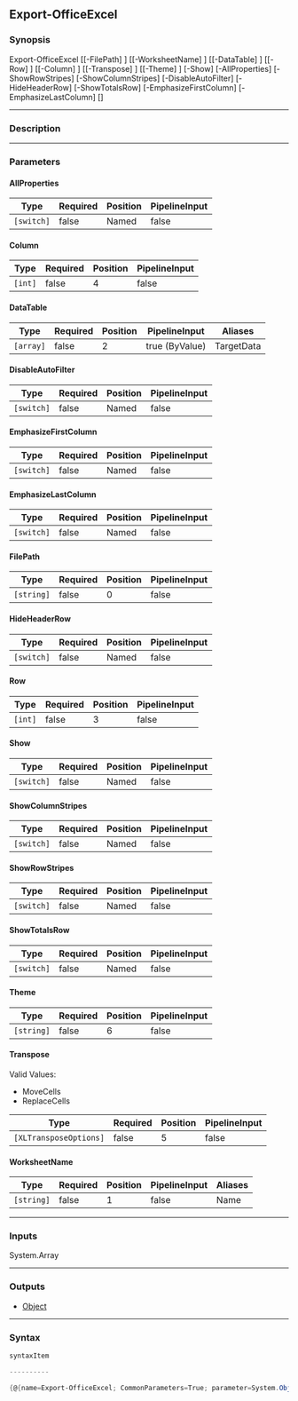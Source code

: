 Export-OfficeExcel
------------------




### Synopsis

Export-OfficeExcel [[-FilePath] <string>] [[-WorksheetName] <string>] [[-DataTable] <array>] [[-Row] <int>] [[-Column] <int>] [[-Transpose] <XLTransposeOptions>] [[-Theme] <string>] [-Show] [-AllProperties] [-ShowRowStripes] [-ShowColumnStripes] [-DisableAutoFilter] [-HideHeaderRow] [-ShowTotalsRow] [-EmphasizeFirstColumn] [-EmphasizeLastColumn] [<CommonParameters>]




---


### Description


---


### Parameters
#### **AllProperties**




|Type      |Required|Position|PipelineInput|
|----------|--------|--------|-------------|
|`[switch]`|false   |Named   |false        |



#### **Column**




|Type   |Required|Position|PipelineInput|
|-------|--------|--------|-------------|
|`[int]`|false   |4       |false        |



#### **DataTable**




|Type     |Required|Position|PipelineInput |Aliases   |
|---------|--------|--------|--------------|----------|
|`[array]`|false   |2       |true (ByValue)|TargetData|



#### **DisableAutoFilter**




|Type      |Required|Position|PipelineInput|
|----------|--------|--------|-------------|
|`[switch]`|false   |Named   |false        |



#### **EmphasizeFirstColumn**




|Type      |Required|Position|PipelineInput|
|----------|--------|--------|-------------|
|`[switch]`|false   |Named   |false        |



#### **EmphasizeLastColumn**




|Type      |Required|Position|PipelineInput|
|----------|--------|--------|-------------|
|`[switch]`|false   |Named   |false        |



#### **FilePath**




|Type      |Required|Position|PipelineInput|
|----------|--------|--------|-------------|
|`[string]`|false   |0       |false        |



#### **HideHeaderRow**




|Type      |Required|Position|PipelineInput|
|----------|--------|--------|-------------|
|`[switch]`|false   |Named   |false        |



#### **Row**




|Type   |Required|Position|PipelineInput|
|-------|--------|--------|-------------|
|`[int]`|false   |3       |false        |



#### **Show**




|Type      |Required|Position|PipelineInput|
|----------|--------|--------|-------------|
|`[switch]`|false   |Named   |false        |



#### **ShowColumnStripes**




|Type      |Required|Position|PipelineInput|
|----------|--------|--------|-------------|
|`[switch]`|false   |Named   |false        |



#### **ShowRowStripes**




|Type      |Required|Position|PipelineInput|
|----------|--------|--------|-------------|
|`[switch]`|false   |Named   |false        |



#### **ShowTotalsRow**




|Type      |Required|Position|PipelineInput|
|----------|--------|--------|-------------|
|`[switch]`|false   |Named   |false        |



#### **Theme**




|Type      |Required|Position|PipelineInput|
|----------|--------|--------|-------------|
|`[string]`|false   |6       |false        |



#### **Transpose**

Valid Values:

* MoveCells
* ReplaceCells






|Type                  |Required|Position|PipelineInput|
|----------------------|--------|--------|-------------|
|`[XLTransposeOptions]`|false   |5       |false        |



#### **WorksheetName**




|Type      |Required|Position|PipelineInput|Aliases|
|----------|--------|--------|-------------|-------|
|`[string]`|false   |1       |false        |Name   |





---


### Inputs
System.Array




---


### Outputs
* [Object](https://learn.microsoft.com/en-us/dotnet/api/System.Object)






---


### Syntax
```PowerShell
syntaxItem
```
```PowerShell
----------
```
```PowerShell
{@{name=Export-OfficeExcel; CommonParameters=True; parameter=System.Object[]}}
```
